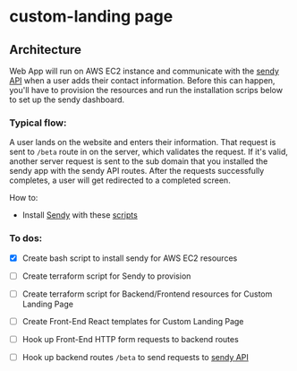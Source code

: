 # custom-landing page

## Architecture 

Web App will run on AWS EC2 instance and communicate with the [sendy API](https://sendy.co/api)
when a user adds their contact information. Before this can happen, you'll have to provision the 
resources and run the installation scrips below to set up the sendy dashboard. 

### Typical flow:
A user lands on the website and enters their information. That request is sent to `/beta` route
in on the server, which validates the request. If it's valid, another server request is sent to the
sub domain that you installed the sendy app with the sendy API routes. After the requests successfully
completes, a user will get redirected to a completed screen. 

How to:
- Install [Sendy](https://sendy.co/) with these [scripts](./sendy_installation_scripts)


### To dos:
- [x] Create bash script to install sendy for AWS EC2 resources 
- [ ] Create terraform script for Sendy to provision
- [ ] Create terraform script for Backend/Frontend resources for Custom Landing Page
- [ ] Create Front-End React templates for Custom Landing Page
- [ ] Hook up Front-End HTTP form requests to backend routes
- [ ] Hook up backend routes `/beta` to send requests to [sendy API](https://sendy.co/api)

